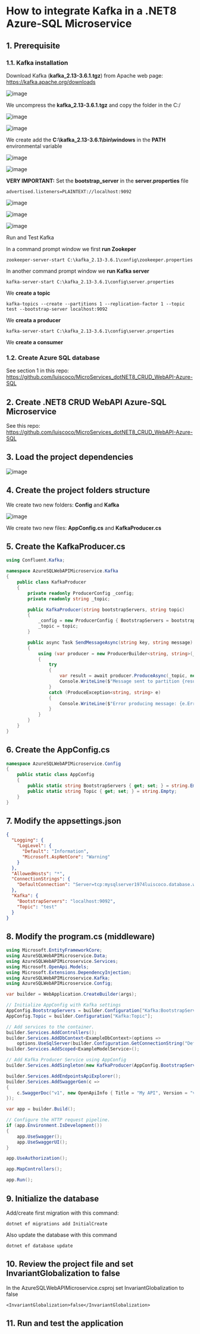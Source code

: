 # How to integrate Kafka in a .NET8 Azure-SQL Microservice

## 1. Prerequisite

### 1.1. Kafka installation

Download Kafka (**kafka_2.13-3.6.1.tgz**) from Apache web page: https://kafka.apache.org/downloads

![image](https://github.com/luiscoco/MicroServices-Kafka_dotNET8_CRUD_WebAPI-Azure-SQL/assets/32194879/3a9121f2-9fe7-4a1f-a386-e91d288dfb94)

We uncompress the **kafka_2.13-3.6.1.tgz** and copy the folder in the C:/

![image](https://github.com/luiscoco/MicroServices-Kafka_dotNET8_CRUD_WebAPI-Azure-SQL/assets/32194879/79cf7efe-6c7f-4be9-925e-02bbad5c3ee1)

![image](https://github.com/luiscoco/MicroServices-Kafka_dotNET8_CRUD_WebAPI-Azure-SQL/assets/32194879/c71fde3b-fa3f-4118-9378-a1f0b36f4fbd)

We create add the **C:\kafka_2.13-3.6.1\bin\windows** in the **PATH** environmental variable

![image](https://github.com/luiscoco/MicroServices-Kafka_dotNET8_CRUD_WebAPI-Azure-SQL/assets/32194879/e2bd5826-a890-451c-a4ae-aaa89fb2dc4c)

![image](https://github.com/luiscoco/MicroServices-Kafka_dotNET8_CRUD_WebAPI-Azure-SQL/assets/32194879/e072ba06-e055-406b-abf4-1d5e0062b0bb)

**VERY IMPORTANT:** Set the **bootstrap_server** in the **server.properties** file

```
advertised.listeners=PLAINTEXT://localhost:9092
```

![image](https://github.com/luiscoco/MicroServices-Kafka_dotNET8_CRUD_WebAPI-Azure-SQL/assets/32194879/fa9f4aaa-6b5e-4d4e-8465-7768d5008d52)

![image](https://github.com/luiscoco/MicroServices-Kafka_dotNET8_CRUD_WebAPI-Azure-SQL/assets/32194879/fb8e761d-57fb-4044-914e-39d1233e9a4c)

![image](https://github.com/luiscoco/MicroServices-Kafka_dotNET8_CRUD_WebAPI-Azure-SQL/assets/32194879/64cd9941-54a3-4456-afca-a9eff0e24b0c)

Run and Test Kafka

In a command prompt window we first **run Zookeper** 

```
zookeeper-server-start C:\kafka_2.13-3.6.1\config\zookeeper.properties
```

In another command prompt window we **run Kafka server**

```
kafka-server-start C:\kafka_2.13-3.6.1\config\server.properties
```

We **create a topic**

```
kafka-topics --create --partitions 1 --replication-factor 1 --topic test --bootstrap-server localhost:9092
```

We **creata a producer**

```
kafka-server-start C:\kafka_2.13-3.6.1\config\server.properties
```

We **create a consumer**



### 1.2. Create Azure SQL database

See section 1 in this repo: https://github.com/luiscoco/MicroServices_dotNET8_CRUD_WebAPI-Azure-SQL

## 2. Create .NET8 CRUD WebAPI Azure-SQL Microservice

See this repo: https://github.com/luiscoco/MicroServices_dotNET8_CRUD_WebAPI-Azure-SQL

## 3. Load the project dependencies

![image](https://github.com/luiscoco/MicroServices-Kafka_dotNET8_CRUD_WebAPI-Azure-SQL/assets/32194879/25d953aa-c8ee-4b48-8525-efd257568f04)

## 4. Create the project folders structure

We create two new folders: **Config** and **Kafka**

![image](https://github.com/luiscoco/MicroServices-Kafka_dotNET8_CRUD_WebAPI-Azure-SQL/assets/32194879/9ad5e672-b90f-423a-b4e3-56f3a396a870)

We create two new files: **AppConfig.cs** and **KafkaProducer.cs**

## 5. Create the KafkaProducer.cs

```csharp
using Confluent.Kafka;

namespace AzureSQLWebAPIMicroservice.Kafka
{
    public class KafkaProducer
    {
        private readonly ProducerConfig _config;
        private readonly string _topic;

        public KafkaProducer(string bootstrapServers, string topic)
        {
            _config = new ProducerConfig { BootstrapServers = bootstrapServers };
            _topic = topic;
        }

        public async Task SendMessageAsync(string key, string message)
        {
            using (var producer = new ProducerBuilder<string, string>(_config).Build())
            {
                try
                {
                    var result = await producer.ProduceAsync(_topic, new Message<string, string> { Key = key, Value = message });
                    Console.WriteLine($"Message sent to partition {result.Partition} with offset {result.Offset}");
                }
                catch (ProduceException<string, string> e)
                {
                    Console.WriteLine($"Error producing message: {e.Error.Reason}");
                }
            }
        }
    }
}
```

## 6. Create the AppConfig.cs

```csharp
namespace AzureSQLWebAPIMicroservice.Config
{
    public static class AppConfig
    {
        public static string BootstrapServers { get; set; } = string.Empty;
        public static string Topic { get; set; } = string.Empty;
    }
}
```

## 7. Modify the appsettings.json

```json
{
  "Logging": {
    "LogLevel": {
      "Default": "Information",
      "Microsoft.AspNetCore": "Warning"
    }
  },
  "AllowedHosts": "*",
  "ConnectionStrings": {
    "DefaultConnection": "Server=tcp:mysqlserver1974luiscoco.database.windows.net,1433;Initial Catalog=mysqldatabasename;Persist Security Info=False;User ID=myadminlogin;Password=Luiscoco123456;MultipleActiveResultSets=False;Encrypt=True;TrustServerCertificate=False;Connection Timeout=30;"
  },
  "Kafka": {
    "BootstrapServers": "localhost:9092",
    "Topic": "test"
  }
}
```

## 8. Modify the program.cs (middleware)

```csharp
using Microsoft.EntityFrameworkCore;
using AzureSQLWebAPIMicroservice.Data;
using AzureSQLWebAPIMicroservice.Services;
using Microsoft.OpenApi.Models;
using Microsoft.Extensions.DependencyInjection;
using AzureSQLWebAPIMicroservice.Kafka;
using AzureSQLWebAPIMicroservice.Config;

var builder = WebApplication.CreateBuilder(args);

// Initialize AppConfig with Kafka settings
AppConfig.BootstrapServers = builder.Configuration["Kafka:BootstrapServers"];
AppConfig.Topic = builder.Configuration["Kafka:Topic"];

// Add services to the container.
builder.Services.AddControllers();
builder.Services.AddDbContext<ExampleDbContext>(options =>
    options.UseSqlServer(builder.Configuration.GetConnectionString("DefaultConnection")));
builder.Services.AddScoped<ExampleModelService>();

// Add Kafka Producer Service using AppConfig
builder.Services.AddSingleton(new KafkaProducer(AppConfig.BootstrapServers, AppConfig.Topic));

builder.Services.AddEndpointsApiExplorer();
builder.Services.AddSwaggerGen(c =>
{
    c.SwaggerDoc("v1", new OpenApiInfo { Title = "My API", Version = "v1" });
});

var app = builder.Build();

// Configure the HTTP request pipeline.
if (app.Environment.IsDevelopment())
{
    app.UseSwagger();
    app.UseSwaggerUI();
}

app.UseAuthorization();

app.MapControllers();

app.Run();
```

## 9. Initialize the database

Add/create first migration with this command:

```
dotnet ef migrations add InitialCreate
```

Also update the database with this command

```
dotnet ef database update
```

## 10. Review the project file and set InvariantGlobalization to false

In the AzureSQLWebAPIMicroservice.csproj set InvariantGlobalization to false

```
<InvariantGlobalization>false</InvariantGlobalization>
```

## 11. Run and test the application


